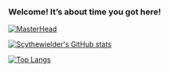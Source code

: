 ### Welcome! It’s about time you got here!

<!--
**Scythewielder/Scythewielder** is a ✨ _special_ ✨ repository because its `README.md` (this file) appears on your GitHub profile.

Here are some ideas to get you started:

- 🔭 I’m currently working on ...
- 🌱 I’m currently learning ...
- 👯 I’m looking to collaborate on ...
- 🤔 I’m looking for help with ...
- 💬 Ask me about ...
- 📫 How to reach me: ...
- 😄 Pronouns: ...
- ⚡ Fun fact: ...
-->


[![MasterHead](https://avatars.githubusercontent.com/u/90638881?v=4t)](https://github.com/Scythewielder)

[![Scythewielder's GitHub stats](https://github-readme-stats.vercel.app/api?username=Scythewielder&count_private=true&show_icons=true&theme=radical)](https://github.com/Scythewielder/github-readme-stats)

[![Top Langs](https://github-readme-stats.vercel.app/api/top-langs/?username=anuraghazra&layout=compact)](https://github.com/anuraghazra/github-readme-stats)









